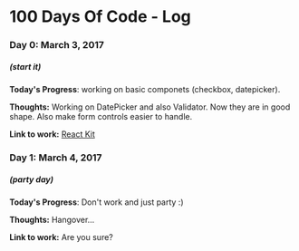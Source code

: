 # 100 Days Of Code - Log

### Day 0: March 3, 2017
##### (start it)

**Today's Progress**: working on basic componets (checkbox, datepicker).

**Thoughts:** Working on DatePicker and also Validator. Now they are in good shape. Also make form controls easier to handle. 

**Link to work:** [React Kit](https://github.com/imsn/react-kit)

### Day 1: March 4, 2017
##### (party day)

**Today's Progress**: Don't work and just party :)

**Thoughts:** Hangover... 

**Link to work:** Are you sure?
